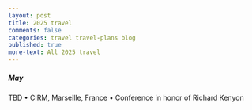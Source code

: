 ```yaml
---
layout: post
title: 2025 travel
comments: false
categories: travel travel-plans blog
published: true
more-text: All 2025 travel
---
```


<!-- ##### January -->

<!--more-->

<!-- ##### February -->

<!-- ##### March -->

<!-- ##### April -->

##### May

TBD &bull; 
CIRM, Marseille, France &bull;
Conference in honor of Richard Kenyon

<!-- ##### June -->

<!-- ##### July -->

<!-- ##### August -->

<!-- ##### September -->

<!-- ##### October  -->

<!-- ##### November -->

<!-- ##### December -->
